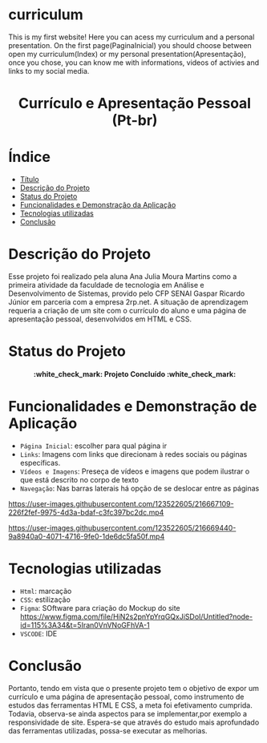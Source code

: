 # curriculum
This is my first website! Here you can acess my curriculum and a personal presentation. On the first page(PaginaInicial) you should choose between open my curriculum(Index) or my personal presentation(Apresentação), once you chose, you can know me with informations, videos of activies and links to my social media. 
<h1 align="center"> Currículo e Apresentação Pessoal (Pt-br) </h1>

# Índice 
* [Título](#curriculum)
* [Descrição do Projeto](#descrição-do-projeto)
* [Status do Projeto](#status-do-projeto)
* [Funcionalidades e Demonstração da Aplicação](#funcionalidades-e-demonstração-de-aplicação)
* [Tecnologias utilizadas](#tecnologias-utilizadas)
* [Conclusão](#conclusão)

# Descrição do Projeto
Esse projeto foi realizado pela aluna Ana Julia Moura Martins como a primeira atividade da faculdade de tecnologia em Análise e Desenvolvimento de Sistemas, provido pelo CFP SENAI Gaspar Ricardo Júnior em parceria com a empresa 2rp.net.
A situação de aprendizagem requeria a criação de um site com o currículo do aluno e uma página de apresentação pessoal, desenvolvidos em HTML e CSS. 

# Status do Projeto
<h4 align="center"> 
    :white_check_mark: Projeto Concluído :white_check_mark:
</h4>

# Funcionalidades e Demonstração de Aplicação

- `Página Inicial`: escolher para qual página ir
- `Links`: Imagens com links que direcionam à redes sociais ou páginas específicas.
- `Vídeos e Imagens`: Preseça de vídeos e imagens que podem ilustrar o que está descrito no corpo de texto
- `Navegação`: Nas barras laterais há opção de se deslocar entre as páginas




https://user-images.githubusercontent.com/123522605/216667109-226f2fef-9975-4d3a-bdaf-c3fc397bc2dc.mp4


https://user-images.githubusercontent.com/123522605/216669440-9a8940a0-4071-4716-9fe0-1de6dc5fa50f.mp4



# Tecnologias utilizadas

- `Html`: marcação
- `CSS`: estilização 
- `Figma`: SOftware para criação do Mockup do site https://www.figma.com/file/HiN2s2pnYpYrqGQxJiSDoI/Untitled?node-id=115%3A34&t=5Iran0VnVNoGFhVA-1
- `VSCODE`: IDE

# Conclusão
 Portanto, tendo em vista que o presente projeto tem o objetivo de expor um currículo e uma página de apresentação pessoal, como instrumento de estudos das ferramentas HTML E CSS, a meta foi efetivamento cumprida. Todavia, observa-se ainda aspectos para se implementar,por exemplo a responsividade de site. Espera-se que através do estudo mais aprofundado das ferramentas utilizadas, possa-se executar as melhorias.
